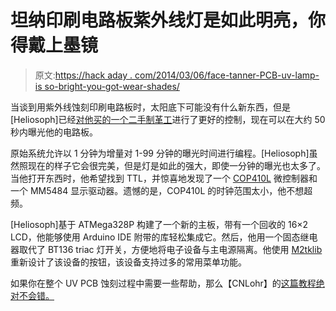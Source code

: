 # 坦纳印刷电路板紫外线灯是如此明亮，你得戴上墨镜

> 原文:[https://hack aday . com/2014/03/06/face-tanner-PCB-uv-lamp-is so-bright-you-got-wear-shades/](https://hackaday.com/2014/03/06/face-tanner-pcb-uv-lamp-is-so-bright-you-gotta-wear-shades/)

当谈到用紫外线蚀刻印刷电路板时，太阳底下可能没有什么新东西，但是[Heliosoph]已经[对他买的一个二手制革工](http://heliosoph.mit-links.info/face-tanner-pcb-uv-lamp/)进行了更好的控制，现在可以在大约 50 秒内曝光他的电路板。

原始系统允许以 1 分钟为增量对 1-99 分钟的曝光时间进行编程。[Heliosoph]虽然照现在的样子它会很完美，但是灯是如此的强大，即使一分钟的曝光也太多了。当他打开东西时，他希望找到 TTL，并惊喜地发现了一个 [COP410L](http://pdf.datasheetcatalog.com/datasheet/nationalsemiconductor/DS006919.PDF) 微控制器和一个 MM5484 显示驱动器。遗憾的是，COP410L 的时钟范围太小，他不想超频。

[Heliosoph]基于 ATMega328P 构建了一个新的主板，带有一个回收的 16×2 LCD，他能够使用 Arduino IDE 附带的库轻松集成它。然后，他用一个固态继电器取代了 BT136 triac 灯开关，方便地将电子设备与主电源隔离。他使用 [M2tklib](http://code.google.com/p/m2tklib/) 重新设计了该设备的按钮，该设备支持过多的常用菜单功能。

如果你在整个 UV PCB 蚀刻过程中需要一些帮助，那么【CNLohr】的[这篇教程绝对不会错。](http://hackaday.com/2014/01/31/cnlohr-demos-his-photoetch-pcb-process/)